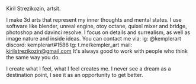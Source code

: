 Kiril Strezikozin, artsit.

I make 3d arts that represent my inner thoughts and mental states.
I use software like blender, unreal engine, otoy octane, quixel mixer and bridge, photoshop and davinci resolve.
I focus on details and surrealism, as well as image nature and inside ideas.
You can contact me via:
ig: @kemplerart   discord: kemplerart#1586    tg: t.me/kempler_art    mail: kirilstrezikozin@gmail.com
It's always good to work with people who think the same way you do. 

I create what I feel, what I feel creates me.
I never see a dream as a destination point, I see it as an opportunity to get better.

